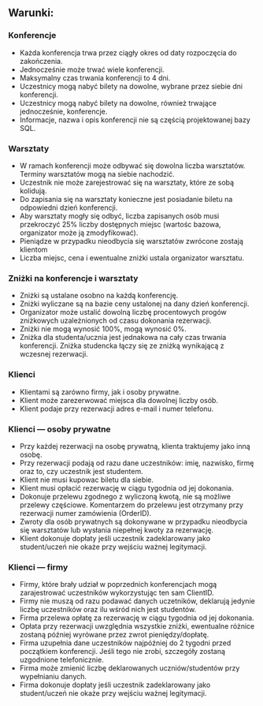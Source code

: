 ## Warunki:
### Konferencje
  * Każda konferencja trwa przez ciągły okres od daty rozpoczęcia do zakończenia.
  * Jednocześnie może trwać wiele konferencji.
  * Maksymalny czas trwania konferencji to 4 dni.
  * Uczestnicy mogą nabyć bilety na dowolne, wybrane przez siebie dni konferencji.
  * Uczestnicy mogą nabyć bilety na dowolne, również trwające jednocześnie, konferencje.
  * Informacje, nazwa i opis konferencji nie są częścią projektowanej bazy SQL.
### Warsztaty 
  * W ramach konferencji może odbywać się dowolna liczba warsztatów. Terminy warsztatów mogą na siebie nachodzić.
  * Uczestnik nie może zarejestrować się na warsztaty, które ze sobą kolidują.
  * Do zapisania się na warsztaty konieczne jest posiadanie biletu na odpowiedni dzień konferencji.
  * Aby warsztaty mogły się odbyć, liczba zapisanych osób musi przekroczyć 25% liczby dostępnych miejsc (wartośc bazowa, organizator może ją zmodyfikować).
  * Pieniądze w przypadku nieodbycia się warsztatów zwrócone zostają klientom
  * Liczba miejsc, cena i ewentualne zniżki ustala organizator warsztatu.
### Zniżki na konferencje i warsztaty
  * Zniżki są ustalane osobno na każdą konferencję.
  * Zniżki wyliczane są na bazie ceny ustalonej na dany dzień konferencji.
  * Organizator może ustalić dowolną liczbę procentowych progów zniżkowych uzależnionych od czasu dokonania rezerwacji.
  * Zniżki nie mogą wynosić 100%, mogą wynosić 0%.
  * Zniżka dla studenta/ucznia jest jednakowa na cały czas trwania konferencji. Zniżka studencka łączy się ze zniżką wynikającą z wczesnej rezerwacji.
### Klienci
  * Klientami są zarówno firmy, jak i osoby prywatne.
  * Klient może zarezerwować miejsca dla dowolnej liczby osób.
  * Klient podaje przy rezerwacji adres e-mail i numer telefonu.
### Klienci — osoby prywatne
  * Przy każdej rezerwacji na osobę prywatną, klienta traktujemy jako inną osobę.
  * Przy rezerwacji podają od razu dane uczestników: imię, nazwisko, firmę oraz to, czy uczestnik jest studentem.
  * Klient nie musi kupowac biletu dla siebie.
  * Klient musi opłacić rezerwację w ciągu tygodnia od jej dokonania.
  * Dokonuje przelewu zgodnego z wyliczoną kwotą, nie są możliwe przelewy częściowe. Komentarzem do przelewu jest otrzymany przy rezerwacji numer zamówienia (OrderID).
  * Zwroty dla osób prywatnych są dokonywane w przypadku nieodbycia się warsztatów lub wysłania niepełnej kwoty za rezerwację.
  * Klient dokonuje dopłaty jeśli uczestnik zadeklarowany jako student/uczeń nie okaże przy wejściu ważnej legitymacji.
### Klienci — firmy
  * Firmy, które brały udział w poprzednich konferencjach mogą zarajestrować uczestników wykorzystując ten sam ClientID.
  * Firmy nie muszą od razu podawać danych uczetników, deklarują jedynie liczbę uczestników oraz ilu wśród nich jest studentów.
  * Firma przelewa opłatę za rezerwację w ciągu tygodnia od jej dokonania.
  * Opłata przy rezerwacji uwzględnia wszystkie zniżki, ewentualne różnice zostaną później wyrówane przez zwrot pieniędzy/dopłatę.
  * Firma uzupełnia dane uczestników najpóźniej do 2 tygodni przed początkiem konferencji. Jeśli tego nie zrobi, szczegóły zostaną uzgodnione telefonicznie.
  * Firma może zmienić liczbę deklarowanych uczniów/studentów przy wypełnianiu danych.
  * Firma dokonuje dopłaty jeśli uczestnik zadeklarowany jako student/uczeń nie okaże przy wejściu ważnej legitymacji.
